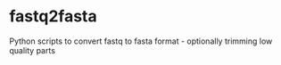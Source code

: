 # fastq2fasta
Python scripts to convert fastq to fasta format - optionally trimming low quality parts

